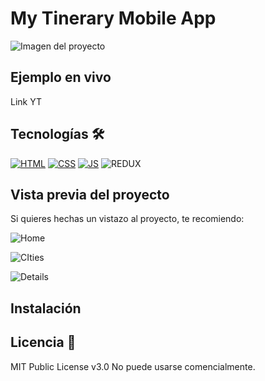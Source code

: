 # My Tinerary Mobile App
![Imagen del proyecto](https://user-images.githubusercontent.com/110680187/198379855-882639a0-ff62-465e-81cf-4e64059d7abf.png?raw=true)

## Ejemplo en vivo
Link YT

## Tecnologías 🛠
<!-- Iconos sacados de: https://github.com/hendrasob/badges/blob/master/README.md y https://github.com/alexandresanlim/Badges4-README.md-Profile -->
[![HTML](https://img.shields.io/badge/HTML5-E34F26?style=for-the-badge&logo=html5&logoColor=white)](https://es.wikipedia.org/wiki/HTML5)
[![CSS](https://img.shields.io/badge/CSS3-1572B6?style=for-the-badge&logo=css3&logoColor=white)](https://es.wikipedia.org/wiki/CSS)
[![JS](https://img.shields.io/badge/JavaScript-F7DF1E?style=for-the-badge&logo=javascript&logoColor=black)](https://es.wikipedia.org/wiki/JavaScript)
![REDUX](https://img.shields.io/badge/Redux-593D88?style=for-the-badge&logo=redux&logoColor=white)

## Vista previa del proyecto
Si quieres hechas un vistazo al proyecto, te recomiendo:

![Home](https://user-images.githubusercontent.com/110680187/198379926-8424dbbe-7f91-48cc-a264-a696beec34cb.png?raw=true)

![CIties](https://user-images.githubusercontent.com/110680187/198379986-6549124a-be22-4258-8a88-e6b3ead7e27f.png?raw=true)

![Details](https://user-images.githubusercontent.com/110680187/198380045-0e905ba4-435e-4dff-bdaa-755a0cb93b33.png?raw=true)

## Instalación 

  
## Licencia 📄
MIT Public License v3.0
No puede usarse comencialmente.
